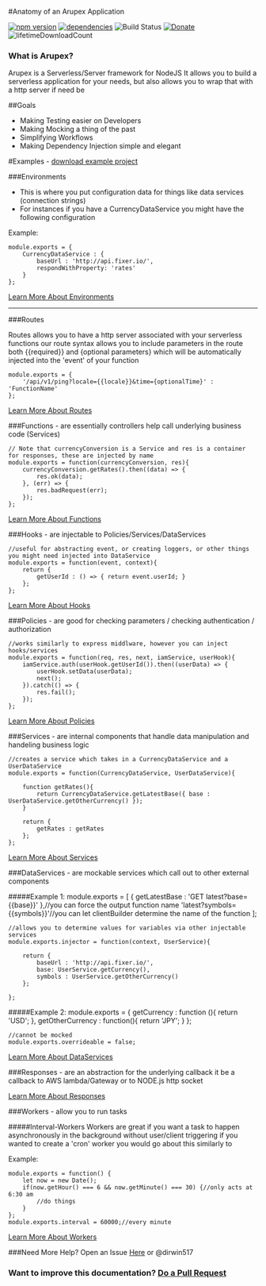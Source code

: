 #Anatomy of an Arupex Application

[![npm version](https://badge.fury.io/js/arupex.svg)](https://badge.fury.io/js/arupex)
[![dependencies](https://david-dm.org/arupex/areupex.svg)](http://github.com/arupex/arupex)
![Build Status](https://api.travis-ci.org/arupex/arupex.svg?branch=master) 
[![Donate](https://img.shields.io/badge/Donate-Arupex-green.svg)](https://pledgie.com/campaigns/31873)
![lifetimeDownloadCount](https://img.shields.io/npm/dt/arupex.svg?maxAge=2592000)

### What is Arupex?
Arupex is a Serverless/Server framework for NodeJS
It allows you to build a serverless application for your needs, but also allows you to wrap that with a http server if need be

##Goals
- Making Testing easier on Developers
 - Making Mocking a thing of the past
 - Simplifying Workflows
 - Making Dependency Injection simple and elegant


#Examples - [download example project](https://github.com/arupex/arupex.com/archive/master.zip)
 
###Environments
 - This is where you put configuration data for things like data services (connection strings)
 - For instances if you have a CurrencyDataService you might have the following configuration
   
Example:

    module.exports = {
        CurrencyDataService : {
            baseUrl : 'http://api.fixer.io/',
            respondWithProperty: 'rates'
        }
    };
    
    
[Learn More About Environments](./docs/Environments.md)

----

###Routes

Routes allows you to have a http server associated with your serverless functions
 our route syntax allows you to include parameters in the route both {{required}} and {optional parameters}
 which will be automatically injected into the 'event' of your function

    module.exports = {
        '/api/v1/ping?locale={{locale}}&time={optionalTime}' : 'FunctionName'
    };

[Learn More About Routes](./docs/Routes.md)


###Functions - are essentially controllers help call underlying business code (Services)
    
    // Note that currencyConversion is a Service and res is a container for responses, these are injected by name
    module.exports = function(currencyConversion, res){
        currencyConversion.getRates().then((data) => {
            res.ok(data);
        }, (err) => {
            res.badRequest(err);
        });
    };

[Learn More About Functions](./docs/Functions.md)

###Hooks - are injectable to Policies/Services/DataServices

    //useful for abstracting event, or creating loggers, or other things you might need injected into DataService
    module.exports = function(event, context){
        return {
            getUserId : () => { return event.userId; }
        };
    };

[Learn More About Hooks](./docs/Hooks.md)

###Policies - are good for checking parameters / checking authentication / authorization
    
    //works similarly to express middlware, however you can inject hooks/services
    module.exports = function(req, res, next, iamService, userHook){
        iamService.auth(userHook.getUserId()).then((userData) => {
            userHook.setData(userData);
            next();
        }).catch(() => {
            res.fail();
        });
    };

[Learn More About Policies](./docs/Policies.md)

###Services - are internal components that handle data manipulation and handeling business logic

    //creates a service which takes in a CurrencyDataService and a UserDataService
    module.exports = function(CurrencyDataService, UserDataService){
    
        function getRates(){
            return CurrencyDataService.getLatestBase({ base : UserDataService.getOtherCurrency() });
        }
    
        return {
            getRates : getRates
        };
    };
    
[Learn More About Services](./docs/Services.md)

###DataServices - are mockable services which call out to other external components

#####Example 1:
    module.exports = [
        { getLatestBase : 'GET latest?base={{base}}' },//you can force the output function name
        'latest?symbols={{symbols}}'//you can let clientBuilder determine the name of the function
    ];
    
    //allows you to determine values for variables via other injectable services
    module.exports.injector = function(context, UserService){
    
        return {
            baseUrl : 'http://api.fixer.io/',
            base: UserService.getCurrency(),
            symbols : UserService.getOtherCurrency()
        };
    
    };
#####Example 2:
    module.exports = {
        getCurrency : function (){
            return 'USD';
        },
        getOtherCurrency : function(){
            return 'JPY';
        }
    };
    
    //cannot be mocked
    module.exports.overrideable = false;

[Learn More About DataServices](./docs/DataServices.md)

###Responses - are an abstraction for the underlying callback it be a callback to AWS lambda/Gateway or to NODE.js http socket


[Learn More About Responses](./docs/Responses.md)

###Workers - allow you to run tasks

#####Interval-Workers
Workers are great if you want a task to happen asynchronously in the background without user/client triggering
if you wanted to create a 'cron' worker you would go about this similarly to

Example:

    module.exports = function() {
        let now = new Date();
        if(now.getHour() === 6 && now.getMinute() === 30) {//only acts at 6:30 am
            //do things
        }
    };
    module.exports.interval = 60000;//every minute

[Learn More About Workers](./docs/Workers.md)


###Need More Help? Open an Issue [Here](https://github.com/arupex/arupex/issues/new) or @dirwin517
### Want to improve this documentation? [Do a Pull Request](https://github.com/arupex/arupex.com)